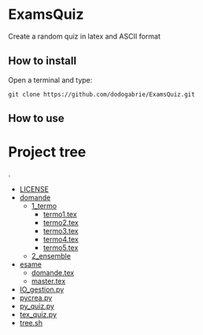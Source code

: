 # ExamsQuiz
Create a random quiz in latex and ASCII format
## How to install
Open a terminal and type:

`git clone https://github.com/dodogabrie/ExamsQuiz.git`

## How to use

# Project tree

.
 * [LICENSE](./LICENSE)
 * [domande](./domande)
   * [1_termo](./domande/1_termo)
     * [termo1.tex](./domande/1_termo/termo1.tex)
     * [termo2.tex](./domande/1_termo/termo2.tex)
     * [termo3.tex](./domande/1_termo/termo3.tex)
     * [termo4.tex](./domande/1_termo/termo4.tex)
     * [termo5.tex](./domande/1_termo/termo5.tex)
   * [2_ensemble](./domande/2_ensemble)
 * [esame](./esame)
   * [domande.tex](./esame/domande.tex)
   * [master.tex](./esame/master.tex)
 * [IO_gestion.py](./IO_gestion.py)
 * [pycrea.py](./pycrea.py)
 * [py_quiz.py](./py_quiz.py)
 * [tex_quiz.py](./tex_quiz.py)
 * [tree.sh](./tree.sh)

